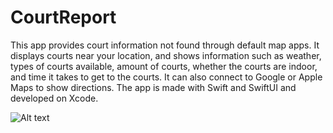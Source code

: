 # CourtReport
This app provides court information not found through default map apps. It displays courts near your location, and shows information such as weather, types of courts available, amount of courts, whether the courts are indoor, and time it takes to get to the courts. It can also connect to Google or Apple Maps to show directions. The app is made with Swift and SwiftUI and developed on Xcode.

![Alt text](/TennisHelperV2/SimulatorSS/6.5/screenshot_1?raw=true "Home Screen")
